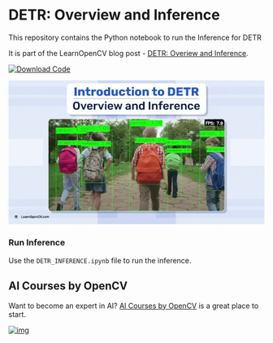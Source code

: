 # DETR: Overview and Inference

This repository contains the Python notebook to run the Inference for DETR

It is part of the LearnOpenCV blog post - [DETR: Overiew and Inference](https://learnopencv.com/detr-overview-and-inference/).

[<img src="https://learnopencv.com/wp-content/uploads/2022/07/download-button-e1657285155454.png" alt="Download Code" width="200">](https://www.dropbox.com/scl/fo/c1bk02b3rycjyqhy2kpcr/AN1MeO0eoczP9TNM5H6n91c?rlkey=g14vfri9ohahfhmrxg4em3vs0&st=dmim9sdg&dl=1)

![](readme_images/feature.gif)

### Run Inference

Use the ``DETR_INFERENCE.ipynb`` file to run the inference.

## AI Courses by OpenCV

Want to become an expert in AI? [AI Courses by OpenCV](https://opencv.org/courses/) is a great place to start.

[![img](https://learnopencv.com/wp-content/uploads/2023/01/AI-Courses-By-OpenCV-Github.png)](https://opencv.org/courses/)
